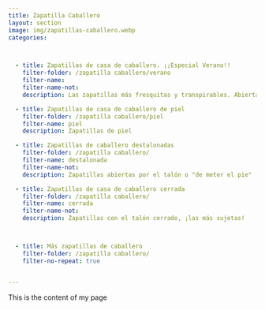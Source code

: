```yaml
---
title: Zapatilla Caballero
layout: section
image: img/zapatillas-caballero.webp
categories:



  - title: Zapatillas de casa de caballero. ¡¡Especial Verano!!
    filter-folder: /zapatilla caballero/verano
    filter-name: 
    filter-name-not: 
    description: Las zapatillas más fresquitas y transpirables. Abiertas, destalonadas y cerradas, pero de verano!!

  - title: Zapatillas de casa de caballero de piel
    filter-folder: /zapatilla caballero/piel
    filter-name: piel
    description: Zapatillas de piel

  - title: Zapatillas de caballero destalonadas
    filter-folder: /zapatilla caballero/
    filter-name: destalonada
    filter-name-not: 
    description: Zapatillas abiertas por el talón o "de meter el pie"

  - title: Zapatillas de casa de caballero cerrada
    filter-folder: /zapatilla caballero/
    filter-name: cerrada
    filter-name-not: 
    description: Zapatillas con el talón cerrado, ¡las más sujetas!



  - title: Más zapatillas de caballero
    filter-folder: /zapatilla caballero/
    filter-no-repeat: true


---
```


This is the content of my page